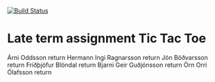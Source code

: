 [![Build Status](https://travis-ci.org/HerbertGudmundsson/late-term_assignment.svg)](https://travis-ci.org/HerbertGudmundsson/late-term_assignment)
# Late term assignment Tic Tac Toe
Árni Oddsson   return
Hermann Ingi Ragnarsson   return
Jón Böðvarsson   return
Friðþjófur Blöndal   return
Bjarni Geir Guðjónsson   return
Örn Orri Ólafsson   return